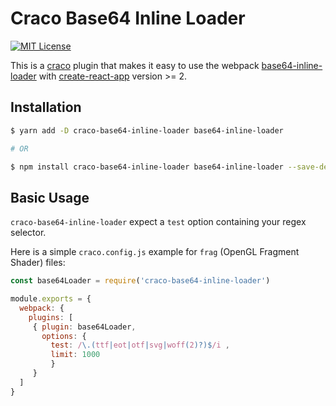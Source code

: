 # Craco Base64 Inline Loader

[![MIT License](https://img.shields.io/badge/license-MIT-blue.svg)](LICENSE)

This is a [craco](https://github.com/sharegate/craco) plugin that makes it easy to use the webpack [base64-inline-loader](https://github.com/monolithed/base64-inline-loader) with [create-react-app](https://facebook.github.io/create-react-app/) version >= 2.

## Installation

```bash
$ yarn add -D craco-base64-inline-loader base64-inline-loader

# OR

$ npm install craco-base64-inline-loader base64-inline-loader --save-dev
```

## Basic Usage

`craco-base64-inline-loader` expect a `test` option containing your regex selector.

Here is a simple `craco.config.js` example for `frag` (OpenGL Fragment Shader) files:

```js
const base64Loader = require('craco-base64-inline-loader')

module.exports = {
  webpack: {
    plugins: [
     { plugin: base64Loader,
       options: {
         test: /\.(ttf|eot|otf|svg|woff(2)?)$/i ,
         limit: 1000
         }
     }
  ]
}
```
